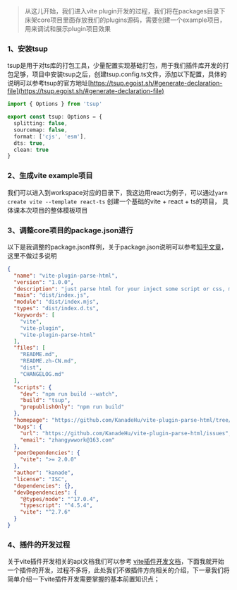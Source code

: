> 从这儿开始，我们进入vite plugin开发的过程，我们将在packages目录下床架core项目里面存放我们的plugins源码，需要创建一个example项目，用来调试和展示plugin项目效果

<a name="Y03qT"></a>
### 1、安装tsup
tsup是用于对ts库的打包工具，少量配置实现基础打包，用于我们插件库开发的打包足够，项目中安装tsup之后，创建tsup.config.ts文件，添加以下配置，具体的说明可以参考tsup的官方地址[https://tsup.egoist.sh/#generate-declaration-file](https://tsup.egoist.sh/#generate-declaration-file)
```typescript
import { Options } from 'tsup'

export const tsup: Options = {
  splitting: false,
  sourcemap: false,
  format: ['cjs', 'esm'],
  dts: true,
  clean: true
}
```
<a name="x0MV7"></a>
### 2、生成vite example项目
我们可以进入到workspace对应的目录下，我这边用react为例子，可以通过`yarn create vite --template react-ts` 创建一个基础的vite + react + ts的项目， 具体课本次项目的整体模板项目<br />

<a name="R9Q9v"></a>
### 3、调整core项目的package.json进行
以下是我调整的package.json样例，关于package.json说明可以参考[知乎文章](https://zhuanlan.zhihu.com/p/148089474)，这里不做过多说明
```json
{
  "name": "vite-plugin-parse-html",
  "version": "1.0.0",
  "description": "just parse html for your inject some script or css, more then inject some data",
  "main": "dist/index.js",
  "module": "dist/index.mjs",
  "types": "dist/index.d.ts",
  "keywords": [
    "vite",
    "vite-plugin",
    "vite-plugin-parse-html"
  ],
  "files": [
    "README.md",
    "README.zh-CN.md",
    "dist",
    "CHANGELOG.md"
  ],
  "scripts": {
    "dev": "npm run build --watch",
    "build": "tsup",
    "prepublishOnly": "npm run build"
  },
  "homepage": "https://github.com/KanadeHu/vite-plugin-parse-html/tree/master",
  "bugs": {
    "url": "https://github.com/KanadeHu/vite-plugin-parse-html/issues",
    "email": "zhangywwork@163.com"
  },
  "peerDependencies": {
    "vite": ">= 2.0.0"
  },
  "author": "kanade",
  "license": "ISC",
  "dependencies": {},
  "devDependencies": {
    "@types/node": "^17.0.4",
    "typescript": "^4.5.4",
    "vite": "^2.7.6"
  }
}

```
<a name="eWl6w"></a>
### 4、插件的开发过程
关于vite插件开发相关的api文档我们可以参考 [vite插件开发文档](https://vitejs.cn/guide/api-plugin.html)，下面我就开始一个插件的开发，过程不多将，此处我们不做插件方向相关的介绍，下一章我们将简单介绍一下vite插件开发需要掌握的基本前置知识点；
